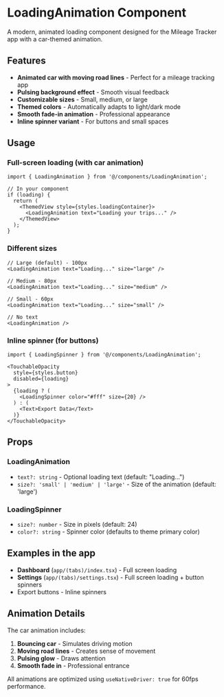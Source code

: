 # LoadingAnimation Component

A modern, animated loading component designed for the Mileage Tracker app with a car-themed animation.

## Features

- **Animated car with moving road lines** - Perfect for a mileage tracking app
- **Pulsing background effect** - Smooth visual feedback
- **Customizable sizes** - Small, medium, or large
- **Themed colors** - Automatically adapts to light/dark mode
- **Smooth fade-in animation** - Professional appearance
- **Inline spinner variant** - For buttons and small spaces

## Usage

### Full-screen loading (with car animation)

```tsx
import { LoadingAnimation } from '@/components/LoadingAnimation';

// In your component
if (loading) {
  return (
    <ThemedView style={styles.loadingContainer}>
      <LoadingAnimation text="Loading your trips..." />
    </ThemedView>
  );
}
```

### Different sizes

```tsx
// Large (default) - 100px
<LoadingAnimation text="Loading..." size="large" />

// Medium - 80px
<LoadingAnimation text="Loading..." size="medium" />

// Small - 60px
<LoadingAnimation text="Loading..." size="small" />

// No text
<LoadingAnimation />
```

### Inline spinner (for buttons)

```tsx
import { LoadingSpinner } from '@/components/LoadingAnimation';

<TouchableOpacity
  style={styles.button}
  disabled={loading}
>
  {loading ? (
    <LoadingSpinner color="#fff" size={20} />
  ) : (
    <Text>Export Data</Text>
  )}
</TouchableOpacity>
```

## Props

### LoadingAnimation

- `text?: string` - Optional loading text (default: "Loading...")
- `size?: 'small' | 'medium' | 'large'` - Size of the animation (default: 'large')

### LoadingSpinner

- `size?: number` - Size in pixels (default: 24)
- `color?: string` - Spinner color (defaults to theme primary color)

## Examples in the app

- **Dashboard** (`app/(tabs)/index.tsx`) - Full screen loading
- **Settings** (`app/(tabs)/settings.tsx`) - Full screen loading + button spinners
- Export buttons - Inline spinners

## Animation Details

The car animation includes:
1. **Bouncing car** - Simulates driving motion
2. **Moving road lines** - Creates sense of movement
3. **Pulsing glow** - Draws attention
4. **Smooth fade in** - Professional entrance

All animations are optimized using `useNativeDriver: true` for 60fps performance.
